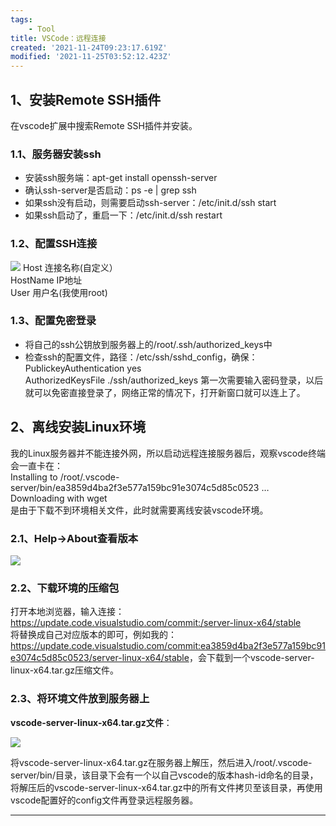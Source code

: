 ```yaml
---
tags: 
    - Tool
title: VSCode：远程连接
created: '2021-11-24T09:23:17.619Z'
modified: '2021-11-25T03:52:12.423Z'
---
```


## 1、安装Remote SSH插件

在vscode扩展中搜索Remote SSH插件并安装。

### 1.1、服务器安装ssh

+ 安装ssh服务端：apt-get install openssh-server  
+ 确认ssh-server是否启动：ps -e | grep ssh  
+ 如果ssh没有启动，则需要启动ssh-server：/etc/init.d/ssh start  
+ 如果ssh启动了，重启一下：/etc/init.d/ssh restart

### 1.2、配置SSH连接

![](https://cdn.jsdelivr.net/gh/cuijian2b/Notable@master/notes/assert/1d77b2ca2bb141b6b3d7b47c647190e5.jpg)
Host 连接名称(自定义）  
HostName IP地址  
User 用户名(我使用root)

### 1.3、配置免密登录

+ 将自己的ssh公钥放到服务器上的/root/.ssh/authorized_keys中  
+ 检查ssh的配置文件，路径：/etc/ssh/sshd_config，确保：  
PublickeyAuthentication yes  
AuthorizedKeysFile ./ssh/authorized_keys
第一次需要输入密码登录，以后就可以免密直接登录了，网络正常的情况下，打开新窗口就可以连上了。

## 2、离线安装Linux环境

我的Linux服务器并不能连接外网，所以启动远程连接服务器后，观察vscode终端会一直卡在：  
Installing to /root/.vscode-server/bin/ea3859d4ba2f3e577a159bc91e3074c5d85c0523 …  Downloading with wget  
是由于下载不到环境相关文件，此时就需要离线安装vscode环境。

### 2.1、Help->About查看版本

![](https://cdn.jsdelivr.net/gh/cuijian2b/Notable@master/notes/assert/8d126f2571fe4e588a78ac5b3ba08dfc.png)

### 2.2、下载环境的压缩包

打开本地浏览器，输入连接：<https://update.code.visualstudio.com/commit:/server-linux-x64/stable>  
将替换成自己对应版本的即可，例如我的：<https://update.code.visualstudio.com/commit:ea3859d4ba2f3e577a159bc91e3074c5d85c0523/server-linux-x64/stable>，会下载到一个vscode-server-linux-x64.tar.gz压缩文件。

### 2.3、将环境文件放到服务器上

**vscode-server-linux-x64.tar.gz文件**：

![](https://cdn.jsdelivr.net/gh/cuijian2b/Notable@master/notes/assert/cfb4f35ba3594a2194477cf4e3bb3d36.png)

将vscode-server-linux-x64.tar.gz在服务器上解压，然后进入/root/.vscode-server/bin/目录，该目录下会有一个以自己vscode的版本hash-id命名的目录，将解压后的vscode-server-linux-x64.tar.gz中的所有文件拷贝至该目录，再使用vscode配置好的config文件再登录远程服务器。

****